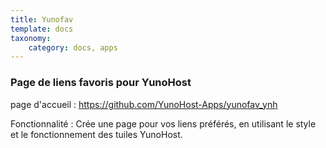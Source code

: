 ```yaml
---
title: Yunofav
template: docs
taxonomy:
    category: docs, apps
---
```


### Page de liens favoris pour YunoHost

page d'accueil : https://github.com/YunoHost-Apps/yunofav_ynh


Fonctionnalité : Crée une page pour vos liens préférés, en utilisant le style et le fonctionnement des tuiles YunoHost.
